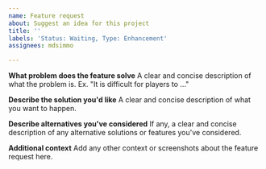 ```yaml
---
name: Feature request
about: Suggest an idea for this project
title: ''
labels: 'Status: Waiting, Type: Enhancement'
assignees: mdsimmo

---
```


**What problem does the feature solve**
A clear and concise description of what the problem is. Ex. "It is difficult for players to ..."

**Describe the solution you'd like**
A clear and concise description of what you want to happen.

**Describe alternatives you've considered**
If any, a clear and concise description of any alternative solutions or features you've considered.

**Additional context**
Add any other context or screenshots about the feature request here.
